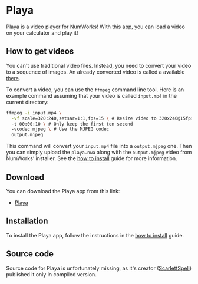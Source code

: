 # Playa

Playa is a video player for NumWorks! With this app, you can load a video on
your calculator and play it!

## How to get videos

You can't use traditional video files. Instead, you need to convert your video
to a sequence of images. An already converted video is called a available
[there](https://yaya-cout.github.io/Nwagyu/assets/video.bin).

To convert a video, you can use the `ffmpeg` command line tool. Here is an
example command assuming that your video is called `input.mp4` in the current
directory:

```bash
ffmpeg -i input.mp4 \
  -vf scale=320:240,setsar=1:1,fps=15 \ # Resize video to 320x240@15fps
  -t 00:00:10 \ # Only keep the first ten second
  -vcodec mjpeg \ # Use the MJPEG codec
  output.mjpeg
```

This command will convert your `input.mp4` file into a `output.mjpeg` one. Then you
can simply upload the `playa.nwa` along with the `output.mjpeg` video from NumWorks’
installer. See the [how to install](../help/how-to-install.md) guide for more
information.

## Download

You can download the Playa app from this link:

- [Playa](https://yaya-cout.github.io/Nwagyu/assets/apps/playa.nwa)

## Installation

To install the Playa app, follow the instructions in the
[how to install](../help/how-to-install.md) guide.

## Source code

Source code for Playa is unfortunately missing, as it's creator
([ScarlettSpell](https://github.com/ScarlettSpell)) published it only in
compiled version.
